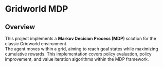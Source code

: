 # Gridworld MDP

## Overview  
This project implements a **Markov Decision Process (MDP)** solution for the classic Gridworld environment.  
The agent moves within a grid, aiming to reach goal states while maximizing cumulative rewards. This implementation covers policy evaluation, policy improvement, and value iteration algorithms within the MDP framework.

